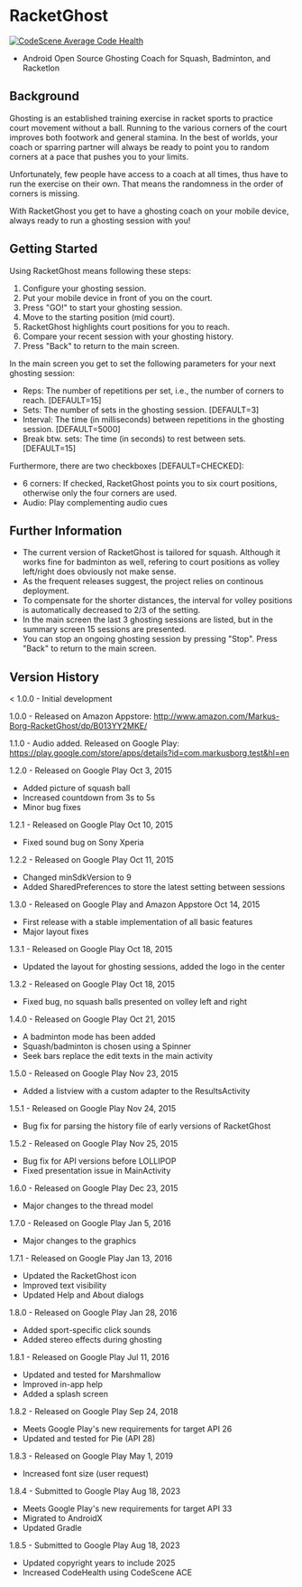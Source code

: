 # RacketGhost
[![CodeScene Average Code Health](https://codescene.io/projects/43388/status-badges/average-code-health)](https://codescene.io/projects/43388)

- Android Open Source Ghosting Coach for Squash, Badminton, and Racketlon 

## Background

Ghosting is an established training exercise in racket sports to practice court movement without a ball. Running to the various corners of the court improves both footwork and general stamina. In the best of worlds, your coach or sparring partner will always be ready to point you to random corners at a pace that pushes you to your limits.

Unfortunately, few people have access to a coach at all times, thus have to run the exercise on their own. That means the randomness in the order of corners is missing.

With RacketGhost you get to have a ghosting coach on your mobile device, always ready to run a ghosting session with you!

## Getting Started

Using RacketGhost means following these steps:

1. Configure your ghosting session.
2. Put your mobile device in front of you on the court.
3. Press "GO!" to start your ghosting session. 
4. Move to the starting position (mid court).
5. RacketGhost highlights court positions for you to reach.
6. Compare your recent session with your ghosting history.
7. Press "Back" to return to the main screen.

In the main screen you get to set the following parameters for your next ghosting session:

- Reps: The number of repetitions per set, i.e., the number of corners to reach. [DEFAULT=15]
- Sets: The number of sets in the ghosting session. [DEFAULT=3]
- Interval: The time (in milliseconds) between repetitions in the ghosting session. [DEFAULT=5000]
- Break btw. sets: The time (in seconds) to rest between sets. [DEFAULT=15]

Furthermore, there are two checkboxes [DEFAULT=CHECKED]:

- 6 corners: If checked, RacketGhost points you to six court positions, otherwise only the four corners are used.
- Audio: Play complementing audio cues

## Further Information

- The current version of RacketGhost is tailored for squash. Although it works fine for badminton as well, refering to court positions as volley left/right does obviously not make sense.
- As the frequent releases suggest, the project relies on continous deployment. 
- To compensate for the shorter distances, the interval for volley positions is automatically decreased to 2/3 of the setting.
- In the main screen the last 3 ghosting sessions are listed, but in the summary screen 15 sessions are presented.
- You can stop an ongoing ghosting session by pressing "Stop". Press "Back" to return to the main screen.

## Version History

< 1.0.0 - Initial development

1.0.0 - Released on Amazon Appstore: http://www.amazon.com/Markus-Borg-RacketGhost/dp/B013YY2MKE/

1.1.0 - Audio added. Released on Google Play: https://play.google.com/store/apps/details?id=com.markusborg.test&hl=en

1.2.0 - Released on Google Play Oct 3, 2015
- Added picture of squash ball
- Increased countdown from 3s to 5s
- Minor bug fixes

1.2.1 - Released on Google Play Oct 10, 2015
- Fixed sound bug on Sony Xperia

1.2.2 - Released on Google Play Oct 11, 2015
- Changed minSdkVersion to 9
- Added SharedPreferences to store the latest setting between sessions

1.3.0 - Released on Google Play and Amazon Appstore Oct 14, 2015
- First release with a stable implementation of all basic features
- Major layout fixes

1.3.1 - Released on Google Play Oct 18, 2015
- Updated the layout for ghosting sessions, added the logo in the center

1.3.2 - Released on Google Play Oct 18, 2015
- Fixed bug, no squash balls presented on volley left and right

1.4.0 - Released on Google Play Oct 21, 2015
- A badminton mode has been added
- Squash/badminton is chosen using a Spinner
- Seek bars replace the edit texts in the main activity

1.5.0 - Released on Google Play Nov 23, 2015
- Added a listview with a custom adapter to the ResultsActivity

1.5.1 - Released on Google Play Nov 24, 2015
- Bug fix for parsing the history file of early versions of RacketGhost

1.5.2 - Released on Google Play Nov 25, 2015
- Bug fix for API versions before LOLLIPOP
- Fixed presentation issue in MainActivity

1.6.0 - Released on Google Play Dec 23, 2015
- Major changes to the thread model

1.7.0 - Released on Google Play Jan 5, 2016
- Major changes to the graphics

1.7.1 - Released on Google Play Jan 13, 2016
- Updated the RacketGhost icon
- Improved text visibility
- Updated Help and About dialogs

1.8.0 - Released on Google Play Jan 28, 2016
- Added sport-specific click sounds
- Added stereo effects during ghosting

1.8.1 - Released on Google Play Jul 11, 2016
- Updated and tested for Marshmallow
- Improved in-app help
- Added a splash screen

1.8.2 - Released on Google Play Sep 24, 2018
- Meets Google Play's new requirements for target API 26
- Updated and tested for Pie (API 28)

1.8.3 - Released on Google Play May 1, 2019
- Increased font size (user request)

1.8.4 - Submitted to Google Play Aug 18, 2023
- Meets Google Play's new requirements for target API 33
- Migrated to AndroidX
- Updated Gradle

1.8.5 - Submitted to Google Play Aug 18, 2023
- Updated copyright years to include 2025
- Increased CodeHealth using CodeScene ACE 

